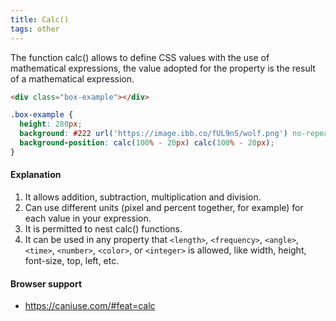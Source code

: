 ```yaml
---
title: Calc()
tags: other
---
```


The function calc() allows to define CSS values with the use of mathematical expressions, the value adopted for the property is the result of a mathematical expression.

```html
<div class="box-example"></div>
```

```css
.box-example {
  height: 280px;
  background: #222 url('https://image.ibb.co/fUL9nS/wolf.png') no-repeat;
  background-position: calc(100% - 20px) calc(100% - 20px);
}
```

#### Explanation

1. It allows addition, subtraction, multiplication and division.
2. Can use different units (pixel and percent together, for example) for each value in your expression.
3. It is permitted to nest calc() functions.
4. It can be used in any property that `<length>`, `<frequency>`, `<angle>`, `<time>`, `<number>`, `<color>`, or `<integer>` is allowed, like width, height, font-size, top, left, etc.

#### Browser support

- https://caniuse.com/#feat=calc



